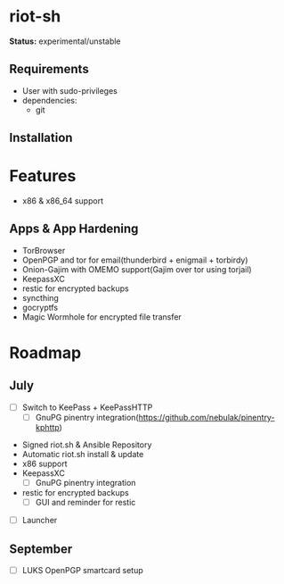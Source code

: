 # riot-sh

**Status:** experimental/unstable

## Requirements

  * User with sudo-privileges
  * dependencies:
    * git

## Installation

# Features

  * x86 & x86_64 support

## Apps & App Hardening

  - TorBrowser
  - OpenPGP and tor for email(thunderbird + enigmail + torbirdy)
  - Onion-Gajim with OMEMO support(Gajim over tor using torjail)
  - KeepassXC
  - restic for encrypted backups
  - syncthing
  - gocryptfs
  - Magic Wormhole for encrypted file transfer


# Roadmap
## July
  - [ ] Switch to KeePass + KeePassHTTP
    - [ ] GnuPG pinentry integration(https://github.com/nebulak/pinentry-kphttp)
  - Signed riot.sh & Ansible Repository
  - Automatic riot.sh install & update
  - x86 support
  - KeepassXC
    - [ ] GnuPG pinentry integration
  - restic for encrypted backups
    - [ ] GUI and reminder for restic
  - [ ] Launcher

## September
  - [ ] LUKS OpenPGP smartcard setup
